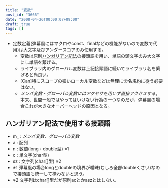 ```yaml
---
title: "変数"
post_id: "3666"
date: "2008-04-26T00:00:07+09:00"
draft: true
tags: []
---
```



* 定数定義(弾幕風にはマクロやconst、finalなどの機能がないので変数で代用)は大文字及びアンダースコアのみ使用する。
  * 変数は原則[ハンガリアン記法](http://ja.wikipedia.org/wiki/%E3%83%8F%E3%83%B3%E3%82%AC%E3%83%AA%E3%82%A2%E3%83%B3%E8%A8%98%E6%B3%95)の接頭語を用い、単語の頭文字のみ大文字にし単語を繋げる。
  * ライブラリ内のグローバル変数は上記接頭語に続いてライブラリ名を繋げると尚良い。
  * [Can]特にスコープの狭いローカル変数などは無理に命名規約に従う必要はない。
  * _メンバ変数・グローバル変数にはアクセサを用いず直接アクセスする_。本来、世間一般ではやってはいけない行為の一つなのだが、弾幕風の場合これが大きなオーバーヘッドの原因となる。
## ハンガリアン記法で使用する接頭語



  * m_ : _メンバ変数、グローバル変数_
  * a : 配列
  * n : 数値(long・double型) ※1
  * c : 単文字(char型)
  * sz : 文字列(char[]型) ※2
  * ※1 弾幕風の場合longとdoubleの境界が曖昧(むしろ全部doubleくさい)なので接頭語も統一して構わないと思う。
  * ※2 文字列はchar[]型だが原則acとかaszとはしない。
